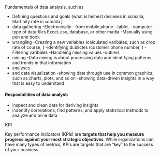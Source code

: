 
Fundamentals of data analysis, such as 
- Defining questions and goals (what is heihest desieses  in somalia, Martinity rate in somalia )
- data gathering
	-Electronically
		- from mobile phone
		- tablet 
		- computer 
				- type of data files Excel, csv, database, or other madia 
	-Manually 
		using pen and book
- wrangling
	-Creating a new variables (calculated varibales, such as drop rate of course, )
	-identifying dublictes (customer phone number, )
	-Filtering varibales 
	-Handleing missing values
	-outliers
- mining
	-Data mining is about processing data and identifying patterns and trends in that information 
- analyses
- and data visualization
	-showing data through use in common graphics, such as charts, plots, and so on
	-showing data-driven insights in a way that is easy to understand 
#### Resposibilities of data analyst:
- Inspect and clean data for deriving insights
- Indentify correlations, find patterns, and apply statistical methods to analyze and mine data

KPI

Key performance indicators (KPIs) are **targets that help you measure progress against your most strategic objectives**. While organizations can have many types of metrics, KPIs are targets that are “key” to the success of your business.


